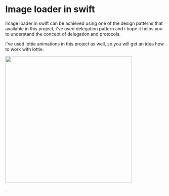 # Image loader in swift
Image loader in swift can be achieved using one of the design patterns that available in this project, i've used delegation pattern and i hope it helps you to understand the concept of delegation and protocols.   
   
I've used lottie animations in this project as well, so you will get an idea how to work with lottie.

<img src="https://imgur.com/NtaZgZ4.gif" width="400"></p>.
